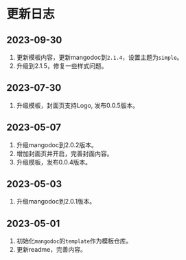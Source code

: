 # 更新日志

## 2023-09-30
1. 更新模板内容，更新mangodoc到`2.1.4`，设置主题为`simple`。
2. 升级到2.1.5，修复一些样式问题。

## 2023-07-30
1. 升级模板，封面页支持Logo, 发布0.0.5版本。

## 2023-05-07
1. 升级mangodoc到2.0.2版本。
2. 增加封面页并开启，完善封面内容。
3. 升级模板，发布0.0.4版本。


## 2023-05-03
1. 升级mangodoc到2.0.1版本。

## 2023-05-01
1. 初始化`mangodoc`的`template`作为模板仓库。
2. 更新readme，完善内容。


